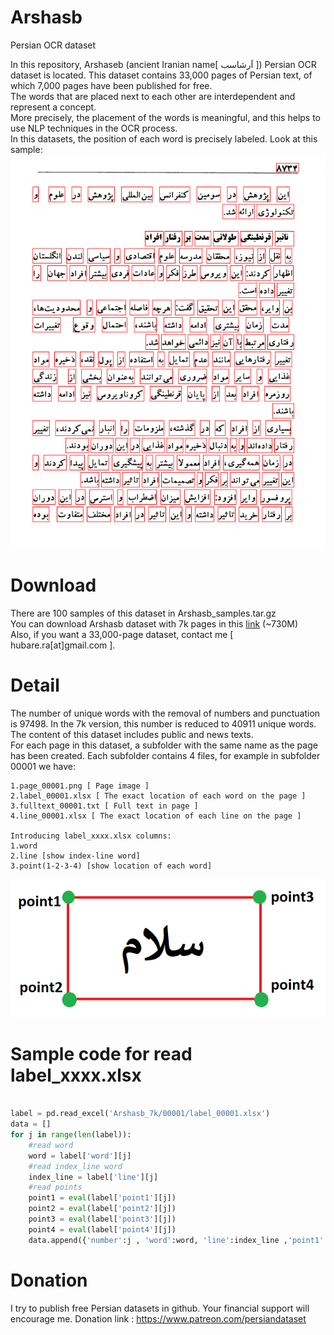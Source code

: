 # Arshasb
Persian OCR dataset

In this repository, Arshaseb (ancient Iranian name[ اَرشاسب ]) Persian OCR dataset  is located.
This dataset contains 33,000 pages of Persian text, of which 7,000 pages have been published for free.<br>
The words that are placed next to each other are interdependent and represent a concept. <br>
More precisely, the placement of the words is meaningful, and this helps to use NLP techniques in the OCR process.<br>
In this datasets, the position of each word is precisely labeled. Look at this sample:</br>
<img src="https://github.com/persiandataset/Arshasb/blob/main/page_08734.png"></img>
    
# Download
There are 100 samples of this dataset in Arshasb_samples.tar.gz </br>
You can download Arshasb dataset with 7k pages in this <a href="https://drive.google.com/file/d/1G9JEZY9MSzaND8ynnFodIXQvMMM1_6J3/view?usp=sharing">link</a> (~730M)</br>
Also, if you want a 33,000-page dataset, contact me [ hubare.ra[at]gmail.com ].

# Detail
The number of unique words with the removal of numbers and punctuation is 97498. In the 7k version, this number is reduced to 40911 unique words.</br>
The content of this dataset includes public and news texts.</br>
For each page in this dataset, a subfolder with the same name as the page has been created.
Each subfolder contains 4 files, for example in subfolder 00001 we have:

    1.page_00001.png [ Page image ]
    2.label_00001.xlsx [ The exact location of each word on the page ]
    3.fulltext_00001.txt [ Full text in page ]
    4.line_00001.xlsx [ The exact location of each line on the page ]
    
    Introducing label_xxxx.xlsx columns:
    1.word
    2.line [show index-line word]
    3.point(1-2-3-4) [show location of each word]
<img src="https://github.com/persiandataset/Arshasb/blob/main/fig1.png"></img>
    
# Sample code for read label_xxxx.xlsx
```python

label = pd.read_excel('Arshasb_7k/00001/label_00001.xlsx')
data = []
for j in range(len(label)):
    #read word
    word = label['word'][j]
    #read index_line word
    index_line = label['line'][j]
    #read points
    point1 = eval(label['point1'][j])
    point2 = eval(label['point2'][j])
    point3 = eval(label['point3'][j])
    point4 = eval(label['point4'][j])
    data.append({'number':j , 'word':word, 'line':index_line ,'point1':point1,'point2':point2,'point3':point3,'point4':point4})
```
# Donation
I try to publish free Persian datasets in github. Your financial support will encourage me. Donation link : https://www.patreon.com/persiandataset
